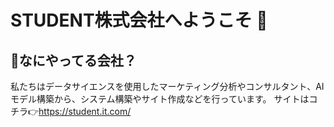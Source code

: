 # STUDENT株式会社へようこそ 👋

## 🏢なにやってる会社？
私たちはデータサイエンスを使用したマーケティング分析やコンサルタント、AIモデル構築から、システム構築やサイト作成などを行っています。
サイトはコチラ👉https://student.it.com/
<!--

**Here are some ideas to get you started:**

🙋‍♀️ A short introduction - what is your organization all about?
🌈 Contribution guidelines - how can the community get involved?
👩‍💻 Useful resources - where can the community find your docs? Is there anything else the community should know?
🍿 Fun facts - what does your team eat for breakfast?
🧙 Remember, you can do mighty things with the power of [Markdown](https://docs.github.com/github/writing-on-github/getting-started-with-writing-and-formatting-on-github/basic-writing-and-formatting-syntax)
-->
